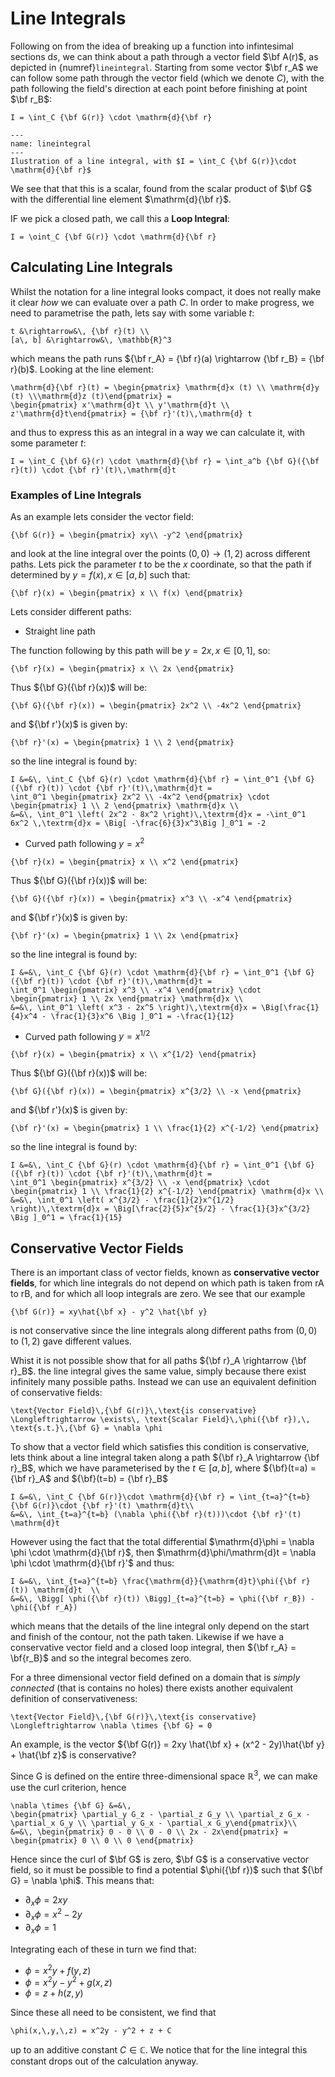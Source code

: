 # Line Integrals

Following on from the idea of breaking up a function into infintesimal sections $\mathrm{d} s$, we can think about a path through a vector field $\bf A(r)$, as depicted 
in {numref}`lineintegral`.  Starting from some vector $\bf r_A$ we can follow some path through the vector field (which we denote $C$), with the path following the 
field's direction at each point before finishing at point $\bf r_B$:

```{math}
I = \int_C {\bf G(r)} \cdot \mathrm{d}{\bf r}
```

```{figure} ../figures/lineintegral.png
---
name: lineintegral
---
Ilustration of a line integral, with $I = \int_C {\bf G(r)}\cdot \mathrm{d}{\bf r}$
```

We see that that this is a scalar, found from the scalar product of $\bf G$ with the differential line element $\mathrm{d}{\bf r}$.  

IF we pick a closed path, we call this a <b>Loop Integral</b>:

```{math}
I = \oint_C {\bf G(r)} \cdot \mathrm{d}{\bf r}
```

## Calculating Line Integrals

Whilst the notation for a line integral looks compact, it does not really make it clear <em>how</em> we can evaluate over a path $C$.  In order to make progress, 
we need to parametrise the path, lets say with some variable $t$:

```{math}
t &\rightarrow&\, {\bf r}(t) \\
[a\, b] &\rightarrow&\, \mathbb{R}^3
```

which means the path runs ${\bf r_A} = {\bf r}(a) \rightarrow {\bf r_B} = {\bf r}(b)$.  Looking at the line element:

```{math}
\mathrm{d}{\bf r}(t) = \begin{pmatrix} \mathrm{d}x (t) \\ \mathrm{d}y (t) \\\mathrm{d}z (t)\end{pmatrix} = 
\begin{pmatrix} x'\mathrm{d}t \\ y'\mathrm{d}t \\ z'\mathrm{d}t\end{pmatrix} = {\bf r}'(t)\,\mathrm{d} t
```

and thus to express this as an integral in a way we can calculate it, with some parameter $t$:

```{math}
I = \int_C {\bf G}(r) \cdot \mathrm{d}{\bf r} = \int_a^b {\bf G}({\bf r}(t)) \cdot {\bf r}'(t)\,\mathrm{d}t

```

### Examples of Line Integrals
As an example lets consider the vector field:
```{math}
{\bf G(r)} = \begin{pmatrix} xy\\ -y^2 \end{pmatrix}
```
and look at the line integral over the points $(0,\, 0) \rightarrow (1,2)$ across different paths.  Lets pick the parameter $t$ to be the 
$x$ coordinate, so that the path if determined by $y = f(x), \, x \in [a,\, b]$ such that:

```{math}
{\bf r}(x) = \begin{pmatrix} x \\ f(x) \end{pmatrix}
```

Lets consider different paths:

- Straight line path 

The function following by this path will be $y = 2x,\, x \in [0, 1]$, so:

```{math}
{\bf r}(x) = \begin{pmatrix} x \\ 2x \end{pmatrix}
```

Thus ${\bf G}({\bf r}(x))$ will be:

```{math}
{\bf G}({\bf r}(x)) = \begin{pmatrix} 2x^2 \\ -4x^2 \end{pmatrix}
```

and ${\bf r'}(x)$ is given by:

```{math}
{\bf r}'(x) = \begin{pmatrix} 1 \\ 2 \end{pmatrix}
```

so the line integral is found by:

```{math}
I &=&\, \int_C {\bf G}(r) \cdot \mathrm{d}{\bf r} = \int_0^1 {\bf G}({\bf r}(t)) \cdot {\bf r}'(t)\,\mathrm{d}t = 
\int_0^1 \begin{pmatrix} 2x^2 \\ -4x^2 \end{pmatrix} \cdot \begin{pmatrix} 1 \\ 2 \end{pmatrix} \mathrm{d}x \\
&=&\, \int_0^1 \left( 2x^2 - 8x^2 \right)\,\textrm{d}x = -\int_0^1 6x^2 \,\textrm{d}x = \Big[ -\frac{6}{3}x^3\Big ]_0^1 = -2
```

- Curved path following $y = x^2$


```{math}
{\bf r}(x) = \begin{pmatrix} x \\ x^2 \end{pmatrix}
```

Thus ${\bf G}({\bf r}(x))$ will be:

```{math}
{\bf G}({\bf r}(x)) = \begin{pmatrix} x^3 \\ -x^4 \end{pmatrix}
```

and ${\bf r'}(x)$ is given by:

```{math}
{\bf r}'(x) = \begin{pmatrix} 1 \\ 2x \end{pmatrix}
```

so the line integral is found by:

```{math}
I &=&\, \int_C {\bf G}(r) \cdot \mathrm{d}{\bf r} = \int_0^1 {\bf G}({\bf r}(t)) \cdot {\bf r}'(t)\,\mathrm{d}t = 
\int_0^1 \begin{pmatrix} x^3 \\ -x^4 \end{pmatrix} \cdot \begin{pmatrix} 1 \\ 2x \end{pmatrix} \mathrm{d}x \\
&=&\, \int_0^1 \left( x^3 - 2x^5 \right)\,\textrm{d}x = \Big[\frac{1}{4}x^4 - \frac{1}{3}x^6 \Big ]_0^1 = -\frac{1}{12}
```

- Curved path following $y = x^{1/2}$


```{math}
{\bf r}(x) = \begin{pmatrix} x \\ x^{1/2} \end{pmatrix}
```

Thus ${\bf G}({\bf r}(x))$ will be:

```{math}
{\bf G}({\bf r}(x)) = \begin{pmatrix} x^{3/2} \\ -x \end{pmatrix}
```

and ${\bf r'}(x)$ is given by:

```{math}
{\bf r}'(x) = \begin{pmatrix} 1 \\ \frac{1}{2} x^{-1/2} \end{pmatrix}
```

so the line integral is found by:

```{math}
I &=&\, \int_C {\bf G}(r) \cdot \mathrm{d}{\bf r} = \int_0^1 {\bf G}({\bf r}(t)) \cdot {\bf r}'(t)\,\mathrm{d}t = 
\int_0^1 \begin{pmatrix} x^{3/2} \\ -x \end{pmatrix} \cdot \begin{pmatrix} 1 \\ \frac{1}{2} x^{-1/2} \end{pmatrix} \mathrm{d}x \\
&=&\, \int_0^1 \left( x^{3/2} - \frac{1}{2}x^{1/2} \right)\,\textrm{d}x = \Big[\frac{2}{5}x^{5/2} - \frac{1}{3}x^{3/2} \Big ]_0^1 = \frac{1}{15}
```

## Conservative Vector Fields

There is an important class of vector fields, known as <b>conservative vector fields</b>, for which line integrals do not depend on 
which path is taken from rA to rB, and for which all loop integrals are zero.  We see that our example 
```{math}
{\bf G(r)} = xy\hat{\bf x} - y^2 \hat{\bf y}
```
is not conservative since the line integrals along different paths from $(0,\, 0)$ to $(1,\,2)$ gave different values.  

Whist it is not possible show that for all paths ${\bf r}_A \rightarrow {\bf r}_B$. the line integral gives the same value, simply because there exist
infinitely many possible paths. Instead we can use an equivalent definition of conservative fields:

```{math}
\text{Vector Field}\,{\bf G(r)}\,\text{is conservative} \Longleftrightarrow \exists\, \text{Scalar Field}\,\phi({\bf r}),\, 
\text{s.t.}\,{\bf G} = \nabla \phi
```

To show that a vector field which satisfies this condition is conservative, lets think about a line integral taken along a path 
${\bf r}_A \rightarrow {\bf r}_B$, which we have parameterised by the $t \in [a,\, b]$, where ${\bf}(t=a) = {\bf r}_A$ and ${\bf}(t=b) = {\bf r}_B$
```{math}
I &=&\, \int_C {\bf G(r)}\cdot \mathrm{d}{\bf r} = \int_{t=a}^{t=b} {\bf G(r)}\cdot {\bf r}'(t) \mathrm{d}t\\
&=&\, \int_{t=a}^{t=b} (\nabla \phi({\bf r}(t)))\cdot {\bf r}'(t) \mathrm{d}t
```
However using the fact that the total differential $\mathrm{d}\phi = \nabla \phi \cdot \mathrm{d}{\bf r}$, 
then $\mathrm{d}\phi/\mathrm{d}t = \nabla \phi \cdot \mathrm{d}{\bf r}'$ and thus:
```{math}
I &=&\, \int_{t=a}^{t=b} \frac{\mathrm{d}}{\mathrm{d}t}\phi({\bf r}(t)) \mathrm{d}t  \\
&=&\, \Bigg[ \phi({\bf r}(t)) \Bigg]_{t=a}^{t=b} = \phi({\bf r_B}) - \phi({\bf r_A})
```
which means that the details of the line integral only depend on the start and finish of the contour, not the path taken.  Likewise if we have a 
conservative vector field and a closed loop integral, then ${\bf r_A} = \bf{r_B}$ and so the integral becomes zero.

For a three dimensional vector field defined on a domain that is <em>simply connected</em> (that is contains no holes) there exists another 
equivalent definition of conservativeness:
```{math}
\text{Vector Field}\,{\bf G(r)}\,\text{is conservative} \Longleftrightarrow \nabla \times {\bf G} = 0
```

An example, is the vector ${\bf G(r)} = 2xy \hat{\bf x} + (x^2 - 2y)\hat{\bf y} + \hat{\bf z}$ is conservative?

Since G is defined on the entire three-dimensional space $\mathbb{R}^3$, we can make use the curl criterion, hence
```{math}
\nabla \times {\bf G} &=&\,
\begin{pmatrix} \partial_y G_z - \partial_z G_y \\ \partial_z G_x - \partial_x G_y \\ \partial_y G_x - \partial_x G_y\end{pmatrix}\\
&=&\, \begin{pmatrix} 0 - 0 \\ 0 - 0 \\ 2x - 2x\end{pmatrix} = \begin{pmatrix} 0 \\ 0 \\ 0 \end{pmatrix}
```
Hence since the curl of $\bf G$ is zero, $\bf G$ is a conservative vector field, so it must be possible to find a potential $\phi({\bf r})$ such 
that ${\bf G} = \nabla \phi$.  This means that:

- $\partial_x \phi = 2xy$
- $\partial_x \phi = x^2-2y$
- $\partial_x \phi = 1$

Integrating each of these in turn we find that:

- $\phi = x^2y + f(y,\,z)$
- $\phi = x^2y - y^2 + g(x,\,z)$
- $\phi = z + h(z,\,y)$

Since these all need to be consistent, we find that 
```{math}
\phi(x,\,y,\,z) = x^2y - y^2 + z + C
```
up to an additive constant $C \in \mathbb{C}$.  We notice that for the line integral this constant drops out of the calculation anyway.